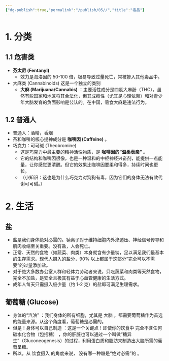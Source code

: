 ```yaml
---
{"dg-publish":true,"permalink":"/publish/05//","title":"毒品"}
---
```



# 1. 分类

## 1.1 危害类

- **芬太尼 (Fentanyl)**
	- 效力是海洛因的 50-100 倍，极易导致过量死亡，常被掺入其他毒品中。
- 大麻类 (Cannabinoids) 这是一个独立的类别
    - **大麻 (Marijuana/Cannabis)** ：主要活性成分是四氢大麻酚（THC），虽然有些国家和地区将其合法化，但其成瘾性（尤其是心理依赖）和对青少年大脑发育的负面影响是公认的。在中国，吸食大麻是违法行为。

## 1.2 普通人

- 普通人：酒精，香烟
- 茶和咖啡的核心提神成分是 **咖啡因 (Caffeine)** 。
- 巧克力：可可碱 (Theobromine)
	- 这是巧克力中最主要的精神活性物质，是 **咖啡因的“温柔表亲”** 。
	- 它的结构和咖啡因很像，也是一种温和的中枢神经兴奋剂，能提供一点能量，让你感觉更清醒。但它的效果比咖啡因要柔和得多，持续时间也更长。
	- （小知识：这也是为什么巧克力对狗狗有毒，因为它们的身体无法有效代谢可可碱。）

# 2. 生活

## 盐

- 盐是我们身体绝对必需的。钠离子对于维持细胞内外渗透压、神经信号传导和肌肉收缩至关重要。没有盐，人会死亡。
- 正常、天然的食物（如蔬菜、肉类）本身就含有少量钠，足以满足我们最基本的生存需求。现代人摄入的盐分，90% 以上都属于这部分“完全可以不需要”的过量添加盐。
- 对于绝大多数办公室人群和轻体力劳动者来说，只吃蔬菜和肉类等天然食物，完全不加盐，是安全且极其有益于心血管健康的生活方式。
- 成年人每天只需摄入极少量（约 1-2 克）的盐即可满足生理需求。

## 葡萄糖 (Glucose)

- 身体的“汽油” ：我们身体的所有细胞，尤其是 大脑 ，都需要葡萄糖作为首选的能量来源。从这个角度看，葡萄糖是必需的。
- 但是！身体可以自己制造 ：这是一个关键点！即使你的饮食中 完全不含任何碳水化合物（包括糖） ，你的肝脏也可以通过一个叫做“糖异生”（Gluconeogenesis）的过程，利用蛋白质和脂肪来制造出大脑所需的葡萄呈糖。
- 所以，从 饮食摄入 的角度来说， 没有哪一种糖是“绝对必需”的 。
